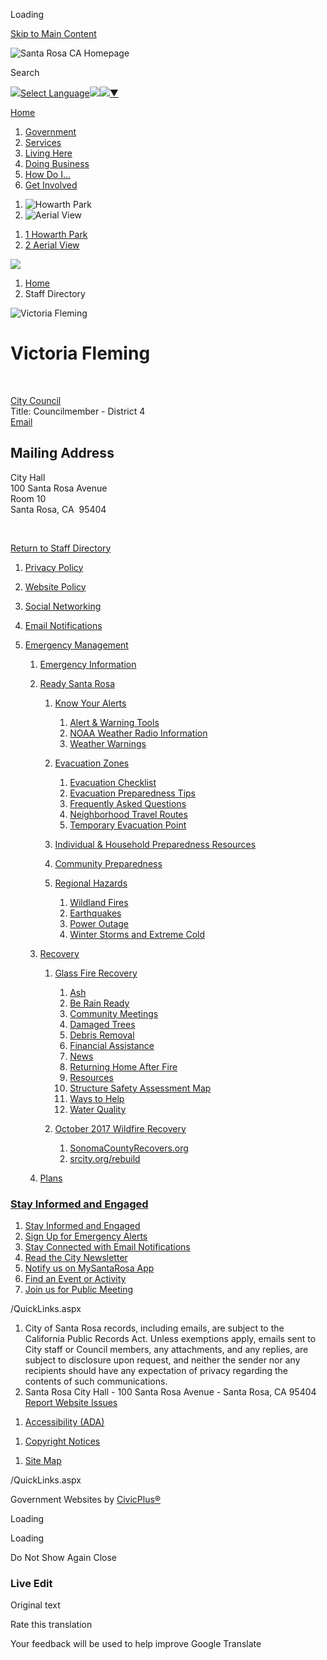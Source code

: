 Loading

[Skip to Main Content](https://srcity.org/Directory.aspx?EID=513%2F)

![Santa Rosa CA Homepage](https://srcity.org/ImageRepository/Document?documentID=42207)

Search

![](https://www.google.com/images/cleardot.gif)[Select Language![](https://www.google.com/images/cleardot.gif)​![](https://www.google.com/images/cleardot.gif)▼](https://srcity.org/Directory.aspx?EID=513)

[Home](https://srcity.org)

1. [Government](https://srcity.org/2131/Government)
2. [Services](https://srcity.org/27/Services)
3. [Living Here](https://srcity.org/31/Living-Here)
4. [Doing Business](https://srcity.org/35/Doing-Business)
5. [How Do I...](https://srcity.org/9/How-Do-I)
6. [Get Involved](https://srcity.org/4064/Get-Involved)

<!--THE END-->

1. ![Howarth Park](https://srcity.org/ImageRepository/Document?documentID=43788 "Howarth Park")
2. ![Aerial View](https://srcity.org/ImageRepository/Document?documentID=43787 "Aerial View")

<!--THE END-->

1. [1 Howarth Park](https://srcity.org/Directory.aspx?EID=513%2F)
2. [2 Aerial View](https://srcity.org/Directory.aspx?EID=513%2F)

<!--THE END-->

![](https://srcity.org/ImageRepository/Document?documentID=42208)

1. [Home](https://srcity.org)
2. Staff Directory

![Victoria Fleming](https://srcity.org/ImageRepository/Document?documentID=34948 "Victoria Fleming")

# Victoria Fleming

 

[City Council](https://srcity.org/Directory.aspx?DID=112)  
Title: Councilmember - District 4  
[Email](mailto:vfleming@srcity.org)

## Mailing Address

City Hall  
100 Santa Rosa Avenue  
Room 10  
Santa Rosa, CA  95404

 

[Return to Staff Directory](https://srcity.org/Directory.aspx)

1. [Privacy Policy](https://srcity.org/124/Privacy-Policy)
2. [Website Policy](https://srcity.org/125/Website-Policy)
3. [Social Networking](https://srcity.org/2286/Social-Networking)
4. [Email Notifications](https://srcity.org/2370/Email-Notifications)
5. [Emergency Management](https://srcity.org/3926/Emergency-Management)
   
   1. [Emergency Information](https://srcity.org/3255/Emergency-Information)
   2. [Ready Santa Rosa](https://srcity.org/3254/Ready-Santa-Rosa)
      
      1. [Know Your Alerts](https://srcity.org/3123/Know-Your-Alerts)
         
         1. [Alert &amp; Warning Tools](https://srcity.org/3184/Alert-Warning-Tools)
         2. [NOAA Weather Radio Information](https://srcity.org/3540/NOAA-Weather-Radio-Information)
         3. [Weather Warnings](https://srcity.org/3122/Weather-Warnings)
      2. [Evacuation Zones](https://srcity.org/3368/Evacuation-Zones)
         
         1. [Evacuation Checklist](https://srcity.org/3181/Evacuation-Checklist)
         2. [Evacuation Preparedness Tips](https://srcity.org/3182/Evacuation-Preparedness-Tips)
         3. [Frequently Asked Questions](https://srcity.org/3183/Frequently-Asked-Questions)
         4. [Neighborhood Travel Routes](https://srcity.org/3374/Neighborhood-Travel-Routes)
         5. [Temporary Evacuation Point](https://srcity.org/4235/Temporary-Evacuation-Point)
      3. [Individual &amp; Household Preparedness Resources](https://srcity.org/3252/Individual-Household-Preparedness-Resour)
      4. [Community Preparedness](https://srcity.org/2558/Community-Preparedness)
      5. [Regional Hazards](https://srcity.org/3270/Regional-Hazards)
         
         1. [Wildland Fires](https://srcity.org/2298/Wildland-Fires)
         2. [Earthquakes](https://srcity.org/455/Earthquakes)
         3. [Power Outage](https://srcity.org/3120/Power-Outage)
         4. [Winter Storms and Extreme Cold](https://srcity.org/2291/Winter-Storms-and-Extreme-Cold)
   3. [Recovery](https://srcity.org/3273/Recovery)
      
      1. [Glass Fire Recovery](https://srcity.org/3406/Glass-Fire-Recovery)
         
         01. [Ash](https://srcity.org/3422/Ash)
         02. [Be Rain Ready](https://srcity.org/3411/Be-Rain-Ready)
         03. [Community Meetings](https://srcity.org/3427/Community-Meetings)
         04. [Damaged Trees](https://srcity.org/3434/Damaged-Trees)
         05. [Debris Removal](https://srcity.org/3416/Debris-Removal)
         06. [Financial Assistance](https://srcity.org/3443/Financial-Assistance)
         07. [News](https://srcity.org/3438/News)
         08. [Returning Home After Fire](https://srcity.org/3413/Returning-Home-After-Fire)
         09. [Resources](https://srcity.org/3415/Resources)
         10. [Structure Safety Assessment Map](https://srcity.org/3412/Structure-Safety-Assessment-Map)
         11. [Ways to Help](https://srcity.org/3420/Ways-to-Help)
         12. [Water Quality](https://srcity.org/993)
      2. [October 2017 Wildfire Recovery](https://srcity.org/3266/October-2017-Wildfire-Recovery)
         
         1. [SonomaCountyRecovers.org](https://www.sonomacountyrecovers.org)
         2. [srcity.org/rebuild](https://srcity.org/3018/Rebuilding)
   4. [Plans](https://srcity.org/4115/Plans)

<!--THE END-->

### [Stay Informed and Engaged](https://srcity.org/QuickLinks.aspx?CID=437)

1. [Stay Informed and Engaged](https://srcity.org/3814)
2. [Sign Up for Emergency Alerts](https://srcity.org/2370)
3. [Stay Connected with Email Notifications](https://srcity.org/2370)
4. [Read the City Newsletter](https://srcity.org/3286)
5. [Notify us on MySantaRosa App](https://srcity.org/515)
6. [Find an Event or Activity](https://www.srcity.org/calendar.aspx)
7. [Join us for Public Meeting](https://santa-rosa.legistar.com/Calendar.aspx)

/QuickLinks.aspx

1. City of Santa Rosa records, including emails, are subject to the California Public Records Act. Unless exemptions apply, emails sent to City staff or Council members, any attachments, and any replies, are subject to disclosure upon request, and neither the sender nor any recipients should have any expectation of privacy regarding the contents of such communications.
2. Santa Rosa City Hall - 100 Santa Rosa Avenue - Santa Rosa, CA 95404  
   [Report Website Issues](mailto:webmaster@srcity.org)

<!--THE END-->

1. [Accessibility (ADA)](https://srcity.org/accessibility)

<!--THE END-->

1. [Copyright Notices](https://srcity.org/copyright)

<!--THE END-->

1. [Site Map](https://srcity.org/sitemap)

/QuickLinks.aspx

Government Websites by [CivicPlus®](https://connect.civicplus.com/referral)

Loading

Loading

Do Not Show Again Close

### Live Edit

Original text

Rate this translation

Your feedback will be used to help improve Google Translate